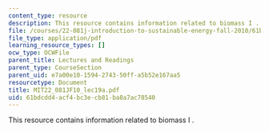 ```yaml
---
content_type: resource
description: This resource contains information related to biomass I .
file: /courses/22-081j-introduction-to-sustainable-energy-fall-2010/61bdcdd4acf4bc3ecb81ba8a7ac78540_MIT22_081JF10_lec19a.pdf
file_type: application/pdf
learning_resource_types: []
ocw_type: OCWFile
parent_title: Lectures and Readings
parent_type: CourseSection
parent_uid: e7a00e10-1594-2743-50ff-a5b52e167aa5
resourcetype: Document
title: MIT22_081JF10_lec19a.pdf
uid: 61bdcdd4-acf4-bc3e-cb81-ba8a7ac78540
---
```

This resource contains information related to biomass I .
